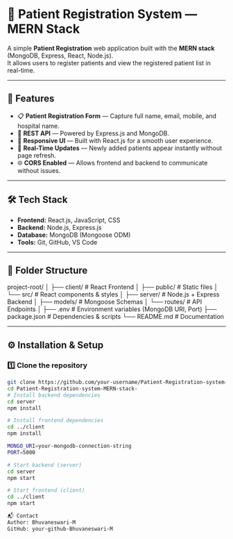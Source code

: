 # 🏥 Patient Registration System — MERN Stack

A simple **Patient Registration** web application built with the **MERN stack** (MongoDB, Express, React, Node.js).  
It allows users to register patients and view the registered patient list in real-time.

---

## 🚀 Features
- 📋 **Patient Registration Form** — Capture full name, email, mobile, and hospital name.
- 📡 **REST API** — Powered by Express.js and MongoDB.
- 🎨 **Responsive UI** — Built with React.js for a smooth user experience.
- 🔄 **Real-Time Updates** — Newly added patients appear instantly without page refresh.
- 🌐 **CORS Enabled** — Allows frontend and backend to communicate without issues.

---

## 🛠 Tech Stack
- **Frontend:** React.js, JavaScript, CSS
- **Backend:** Node.js, Express.js
- **Database:** MongoDB (Mongoose ODM)
- **Tools:** Git, GitHub, VS Code

---

## 📂 Folder Structure
project-root/
│
├── client/ # React Frontend
│ ├── public/ # Static files
│ └── src/ # React components & styles
│
├── server/ # Node.js + Express Backend
│ ├── models/ # Mongoose Schemas
│ └── routes/ # API Endpoints
│
├── .env # Environment variables (MongoDB URI, Port)
├── package.json # Dependencies & scripts
└── README.md # Documentation


---

## ⚙️ Installation & Setup

### 1️⃣ Clone the repository
```bash
git clone https://github.com/your-username/Patient-Registration-system-MERN-stack-.git
cd Patient-Registration-system-MERN-stack-
# Install backend dependencies
cd server
npm install

# Install frontend dependencies
cd ../client
npm install

MONGO_URI=your-mongodb-connection-string
PORT=5000

# Start backend (server)
cd server
npm start

# Start frontend (client)
cd ../client
npm start

📬 Contact
Author: Bhuvaneswari-M
GitHub: your-github-Bhuvaneswari-M

